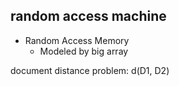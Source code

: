 ## random access machine
* Random Access Memory
	* Modeled by big array
	
document distance problem:
d(D1, D2)


